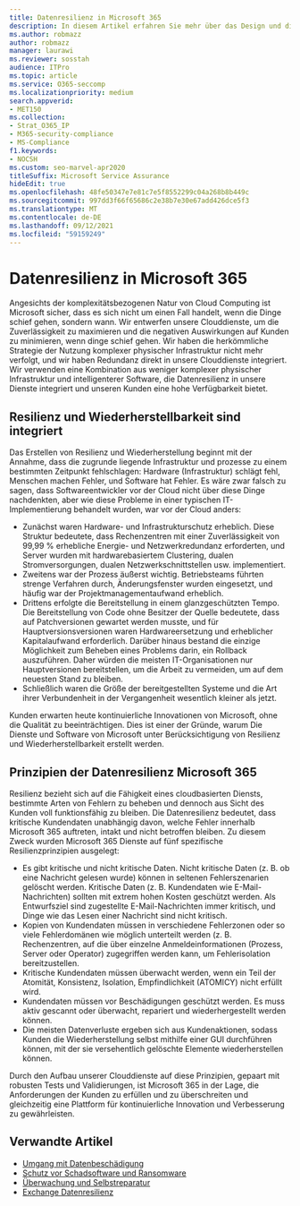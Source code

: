 ```yaml
---
title: Datenresilienz in Microsoft 365
description: In diesem Artikel erfahren Sie mehr über das Design und die Prinzipien der Datenresilienz und -wiederherstellung in Microsoft 365.
ms.author: robmazz
author: robmazz
manager: laurawi
ms.reviewer: sosstah
audience: ITPro
ms.topic: article
ms.service: O365-seccomp
ms.localizationpriority: medium
search.appverid:
- MET150
ms.collection:
- Strat_O365_IP
- M365-security-compliance
- MS-Compliance
f1.keywords:
- NOCSH
ms.custom: seo-marvel-apr2020
titleSuffix: Microsoft Service Assurance
hideEdit: true
ms.openlocfilehash: 48fe50347e7e81c7e5f8552299c04a268b8b449c
ms.sourcegitcommit: 997dd3f66f65686c2e38b7e30e67add426dce5f3
ms.translationtype: MT
ms.contentlocale: de-DE
ms.lasthandoff: 09/12/2021
ms.locfileid: "59159249"
---
```

# <a name="data-resiliency-in-microsoft-365"></a>Datenresilienz in Microsoft 365

Angesichts der komplexitätsbezogenen Natur von Cloud Computing ist Microsoft sicher, dass es sich nicht um einen Fall handelt, wenn die Dinge schief gehen, sondern wann. Wir entwerfen unsere Clouddienste, um die Zuverlässigkeit zu maximieren und die negativen Auswirkungen auf Kunden zu minimieren, wenn dinge schief gehen. Wir haben die herkömmliche Strategie der Nutzung komplexer physischer Infrastruktur nicht mehr verfolgt, und wir haben Redundanz direkt in unsere Clouddienste integriert. Wir verwenden eine Kombination aus weniger komplexer physischer Infrastruktur und intelligenterer Software, die Datenresilienz in unsere Dienste integriert und unseren Kunden eine hohe Verfügbarkeit bietet.

## <a name="resiliency-and-recoverability-are-built-in"></a>Resilienz und Wiederherstellbarkeit sind integriert

Das Erstellen von Resilienz und Wiederherstellung beginnt mit der Annahme, dass die zugrunde liegende Infrastruktur und prozesse zu einem bestimmten Zeitpunkt fehlschlagen: Hardware (Infrastruktur) schlägt fehl, Menschen machen Fehler, und Software hat Fehler. Es wäre zwar falsch zu sagen, dass Softwareentwickler vor der Cloud nicht über diese Dinge nachdenkten, aber wie diese Probleme in einer typischen IT-Implementierung behandelt wurden, war vor der Cloud anders:

- Zunächst waren Hardware- und Infrastrukturschutz erheblich. Diese Struktur bedeutete, dass Rechenzentren mit einer Zuverlässigkeit von 99,99 % erhebliche Energie- und Netzwerkredundanz erforderten, und Server wurden mit hardwarebasiertem Clustering, dualen Stromversorgungen, dualen Netzwerkschnittstellen usw. implementiert.
- Zweitens war der Prozess äußerst wichtig. Betriebsteams führten strenge Verfahren durch, Änderungsfenster wurden eingesetzt, und häufig war der Projektmanagementaufwand erheblich.
- Drittens erfolgte die Bereitstellung in einem glanzgeschützten Tempo. Die Bereitstellung von Code ohne Besitzer der Quelle bedeutete, dass auf Patchversionen gewartet werden musste, und für Hauptversionsversionen waren Hardwareersetzung und erheblicher Kapitalaufwand erforderlich. Darüber hinaus bestand die einzige Möglichkeit zum Beheben eines Problems darin, ein Rollback auszuführen. Daher würden die meisten IT-Organisationen nur Hauptversionen bereitstellen, um die Arbeit zu vermeiden, um auf dem neuesten Stand zu bleiben.
- Schließlich waren die Größe der bereitgestellten Systeme und die Art ihrer Verbundenheit in der Vergangenheit wesentlich kleiner als jetzt.

Kunden erwarten heute kontinuierliche Innovationen von Microsoft, ohne die Qualität zu beeinträchtigen. Dies ist einer der Gründe, warum Die Dienste und Software von Microsoft unter Berücksichtigung von Resilienz und Wiederherstellbarkeit erstellt werden.

## <a name="microsoft-365-data-resiliency-principles"></a>Prinzipien der Datenresilienz Microsoft 365

Resilienz bezieht sich auf die Fähigkeit eines cloudbasierten Diensts, bestimmte Arten von Fehlern zu beheben und dennoch aus Sicht des Kunden voll funktionsfähig zu bleiben. Die Datenresilienz bedeutet, dass kritische Kundendaten unabhängig davon, welche Fehler innerhalb Microsoft 365 auftreten, intakt und nicht betroffen bleiben. Zu diesem Zweck wurden Microsoft 365 Dienste auf fünf spezifische Resilienzprinzipien ausgelegt:

- Es gibt kritische und nicht kritische Daten. Nicht kritische Daten (z. B. ob eine Nachricht gelesen wurde) können in seltenen Fehlerszenarien gelöscht werden. Kritische Daten (z. B. Kundendaten wie E-Mail-Nachrichten) sollten mit extrem hohen Kosten geschützt werden. Als Entwurfsziel sind zugestellte E-Mail-Nachrichten immer kritisch, und Dinge wie das Lesen einer Nachricht sind nicht kritisch.
- Kopien von Kundendaten müssen in verschiedene Fehlerzonen oder so viele Fehlerdomänen wie möglich unterteilt werden (z. B. Rechenzentren, auf die über einzelne Anmeldeinformationen (Prozess, Server oder Operator) zugegriffen werden kann, um Fehlerisolation bereitzustellen. 
- Kritische Kundendaten müssen überwacht werden, wenn ein Teil der Atomität, Konsistenz, Isolation, Empfindlichkeit (ATOMICY) nicht erfüllt wird.
- Kundendaten müssen vor Beschädigungen geschützt werden. Es muss aktiv gescannt oder überwacht, repariert und wiederhergestellt werden können.
- Die meisten Datenverluste ergeben sich aus Kundenaktionen, sodass Kunden die Wiederherstellung selbst mithilfe einer GUI durchführen können, mit der sie versehentlich gelöschte Elemente wiederherstellen können.

Durch den Aufbau unserer Clouddienste auf diese Prinzipien, gepaart mit robusten Tests und Validierungen, ist Microsoft 365 in der Lage, die Anforderungen der Kunden zu erfüllen und zu überschreiten und gleichzeitig eine Plattform für kontinuierliche Innovation und Verbesserung zu gewährleisten.

## <a name="related-articles"></a>Verwandte Artikel

- [Umgang mit Datenbeschädigung](assurance-dealing-with-data-corruption.md)
- [Schutz vor Schadsoftware und Ransomware](assurance-malware-and-ransomware-protection.md)
- [Überwachung und Selbstreparatur](assurance-monitoring-and-self-healing.md)
- [Exchange Datenresilienz](assurance-exchange-data-resiliency.md)
